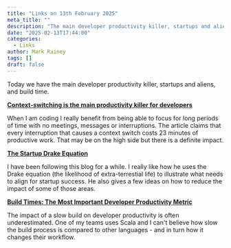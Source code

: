 ```yaml
---
title: "Links on 13th February 2025"
meta_title: ""
description: "The main developer productivity killer, startups and aliens, and build time."
date: "2025-02-13T17:44:00"
categories:
  - Links
author: Mark Rainey
tags: []
draft: false
---
```

Today we have the main developer productivity killer, startups and aliens, and build time.

__[Context-switching is the main productivity killer for developers](https://newsletter.techworld-with-milan.com/p/context-switching-is-the-main-productivity)__

When I am coding I really benefit from being able to focus for long periods of time with no meetings, messages or interruptions. The article claims that every interruption that causes a context switch costs 23 minutes of productive work. That may be on the high side but there is a definite impact.


__[The Startup Drake Equation](https://longform.asmartbear.com/startup-drake-equation)__

I have been following this blog for a while. I really like how he uses the Drake equation (the likelihood of extra-terrestial life) to illustrate what needs to align for startup success. He also gives a few ideas on how to reduce the impact of some of those areas. 


__[Build Times: The Most Important Developer Productivity Metric](https://www.honeycomb.io/blog/most-important-developer-productivity-metric-build-times)__

The impact of a slow build on developer productivity is often underestimated. One of my teams uses Scala and I can't believe how slow the build process is compared to other languages - and in turn how it changes their workflow.


